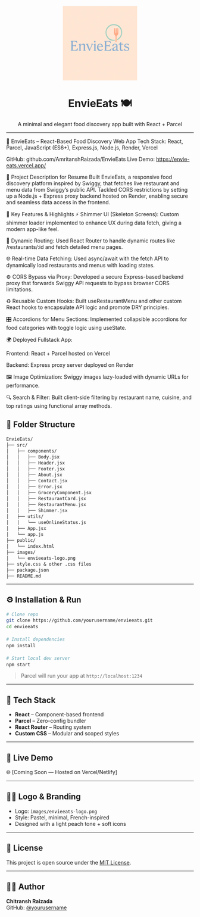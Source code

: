 
<p align="center">
  <img src="images/EnvieEats.png" alt="EnvieEats Logo" width="200"/>
</p>

<h1 align="center">EnvieEats 🍽️</h1>
<p align="center">A minimal and elegant food discovery app built with React + Parcel</p>

---

💼 EnvieEats – React-Based Food Discovery Web App
Tech Stack: React, Parcel, JavaScript (ES6+), Express.js, Node.js, Render, Vercel

GitHub: github.com/AmritanshRaizada/EnvieEats
Live Demo: https://envie-eats.vercel.app/

🧠 Project Description for Resume
Built EnvieEats, a responsive food discovery platform inspired by Swiggy, that fetches live restaurant and menu data from Swiggy’s public API. Tackled CORS restrictions by setting up a Node.js + Express proxy backend hosted on Render, enabling secure and seamless data access in the frontend.

🔧 Key Features & Highlights
⚡ Shimmer UI (Skeleton Screens): Custom shimmer loader implemented to enhance UX during data fetch, giving a modern app-like feel.

🔄 Dynamic Routing: Used React Router to handle dynamic routes like /restaurants/:id and fetch detailed menu pages.

🌐 Real-time Data Fetching: Used async/await with the fetch API to dynamically load restaurants and menus with loading states.

⚙️ CORS Bypass via Proxy: Developed a secure Express-based backend proxy that forwards Swiggy API requests to bypass browser CORS limitations.

♻️ Reusable Custom Hooks: Built useRestaurantMenu and other custom React hooks to encapsulate API logic and promote DRY principles.

🎛️ Accordions for Menu Sections: Implemented collapsible accordions for food categories with toggle logic using useState.

🌍 Deployed Fullstack App:

Frontend: React + Parcel hosted on Vercel

Backend: Express proxy server deployed on Render

🖼️ Image Optimization: Swiggy images lazy-loaded with dynamic URLs for performance.

🔍 Search & Filter: Built client-side filtering by restaurant name, cuisine, and top ratings using functional array methods.

## 📁 Folder Structure

```
EnvieEats/
├── src/
│   ├── components/
│   │   ├── Body.jsx
│   │   ├── Header.jsx
│   │   ├── Footer.jsx
│   │   ├── About.jsx
│   │   ├── Contact.jsx
│   │   ├── Error.jsx
│   │   ├── GroceryComponent.jsx
│   │   ├── RestaurantCard.jsx
│   │   ├── RestaurantMenu.jsx
│   │   ├── Shimmer.jsx
│   ├── utils/
│   │   └── useOnlineStatus.js
│   ├── App.jsx
│   └── app.js
├── public/
│   └── index.html
├── images/
│   └── envieeats-logo.png
├── style.css & other .css files
├── package.json
├── README.md
```

---

## ⚙️ Installation & Run

```bash
# Clone repo
git clone https://github.com/yourusername/envieeats.git
cd envieeats

# Install dependencies
npm install

# Start local dev server
npm start
```

> Parcel will run your app at `http://localhost:1234`

---

## 🌈 Tech Stack

- **React** – Component-based frontend
- **Parcel** – Zero-config bundler
- **React Router** – Routing system
- **Custom CSS** – Modular and scoped styles

---

## 🔗 Live Demo

🌐 [Coming Soon — Hosted on Vercel/Netlify]

---

## 🧑‍🎨 Logo & Branding

- Logo: `images/envieeats-logo.png`
- Style: Pastel, minimal, French-inspired
- Designed with a light peach tone + soft icons

---

## 📄 License

This project is open source under the [MIT License](LICENSE).

---

## 🧑‍💻 Author

**Chitransh Raizada**  
GitHub: [@yourusername](https://github.com/yourusername)

